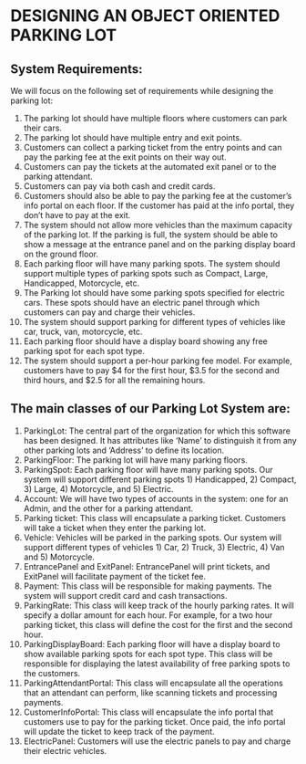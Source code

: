 # DESIGNING AN OBJECT ORIENTED PARKING LOT

## System Requirements:
We will focus on the following set of requirements while designing the parking lot:
1) The parking lot should have multiple floors where customers can park their cars.
2) The parking lot should have multiple entry and exit points.
3) Customers can collect a parking ticket from the entry points and can pay the parking fee at the exit points on their way out.
4) Customers can pay the tickets at the automated exit panel or to the parking attendant.
5) Customers can pay via both cash and credit cards.
6) Customers should also be able to pay the parking fee at the customer’s info portal on each floor. If the customer has paid at the info portal, they don’t have to pay at the exit.
7) The system should not allow more vehicles than the maximum capacity of the parking lot. If the parking is full, the system should be able to show a message at the entrance panel and on the parking display board on the ground floor.
8) Each parking floor will have many parking spots. The system should support multiple types of parking spots such as Compact, Large, Handicapped, Motorcycle, etc.
9) The Parking lot should have some parking spots specified for electric cars. These spots should have an electric panel through which customers can pay and charge their vehicles.
10) The system should support parking for different types of vehicles like car, truck, van, motorcycle, etc.
11) Each parking floor should have a display board showing any free parking spot for each spot type.
12) The system should support a per-hour parking fee model. For example, customers have to pay $4 for the first hour, $3.5 for the second and third hours, and $2.5 for all the remaining hours.

## The main classes of our Parking Lot System are:

1) ParkingLot: The central part of the organization for which this software has been designed. It has attributes like ‘Name’ to distinguish it from any other parking lots and ‘Address’ to define its location.
2) ParkingFloor: The parking lot will have many parking floors.
3) ParkingSpot: Each parking floor will have many parking spots. Our system will support different parking spots 1) Handicapped, 2) Compact, 3) Large, 4) Motorcycle, and 5) Electric.
4) Account: We will have two types of accounts in the system: one for an Admin, and the other for a parking attendant.
5) Parking ticket: This class will encapsulate a parking ticket. Customers will take a ticket when they enter the parking lot.
6) Vehicle: Vehicles will be parked in the parking spots. Our system will support different types of vehicles 1) Car, 2) Truck, 3) Electric, 4) Van and 5) Motorcycle.
7) EntrancePanel and ExitPanel: EntrancePanel will print tickets, and ExitPanel will facilitate payment of the ticket fee.
8) Payment: This class will be responsible for making payments. The system will support credit card and cash transactions.
9) ParkingRate: This class will keep track of the hourly parking rates. It will specify a dollar amount for each hour. For example, for a two hour parking ticket, this class will define the cost for the first and the second hour.
10) ParkingDisplayBoard: Each parking floor will have a display board to show available parking spots for each spot type. This class will be responsible for displaying the latest availability of free parking spots to the customers.
11) ParkingAttendantPortal: This class will encapsulate all the operations that an attendant can perform, like scanning tickets and processing payments.
12) CustomerInfoPortal: This class will encapsulate the info portal that customers use to pay for the parking ticket. Once paid, the info portal will update the ticket to keep track of the payment.
13) ElectricPanel: Customers will use the electric panels to pay and charge their electric vehicles.
